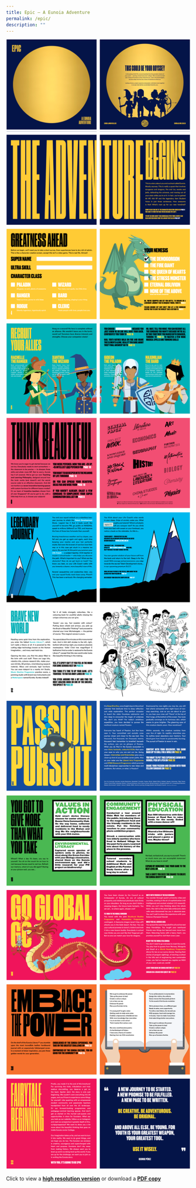 ```yaml
---
title: Epic – A Eunoia Adventure
permalink: /epic/
description: ""
---
```

![](/images/epic-1.png)
![](/images/epic-2.png)
![](/images/epic-3.png)
![](/images/epic-4.png)
![](/images/epic-5.png)
![](/images/epic-6.png)
![](/images/epic-7.png)
![](/images/epic-8.png)
![](/images/epic-9.png)
![](/images/epic-10.png)
![](/images/epic-11.png)
![](/images/epic-12.png)

Click to view a **[high resolution version](https://issuu.com/eunoiajc/docs/epic)** or download a **[PDF copy](/files/EJC-Viewbook-2017-18.pdf)**